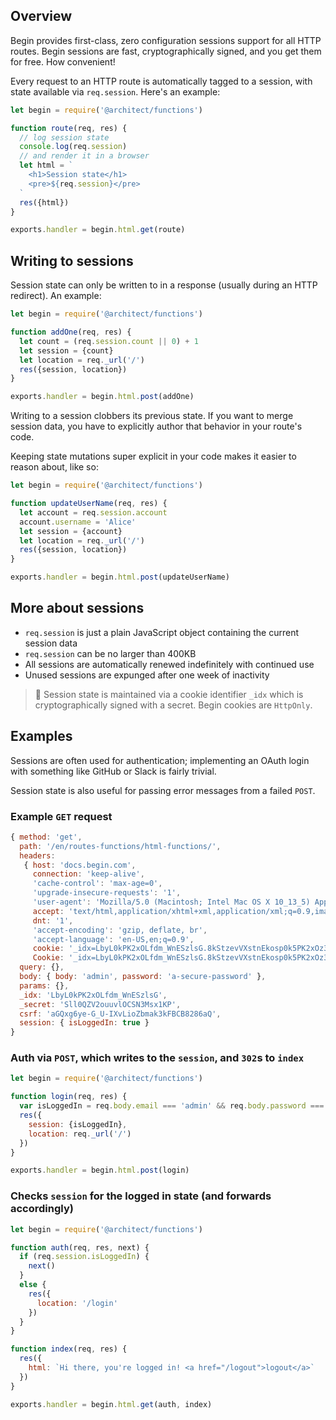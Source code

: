 ## Overview

Begin provides first-class, zero configuration sessions support for all HTTP routes. Begin sessions are fast, cryptographically signed, and you get them for free. How convenient!

Every request to an HTTP route is automatically tagged to a session, with state available via `req.session`. Here's an example:

```js
let begin = require('@architect/functions')

function route(req, res) {
  // log session state
  console.log(req.session)
  // and render it in a browser
  let html = `
    <h1>Session state</h1>
    <pre>${req.session}</pre>
  `
  res({html})
}

exports.handler = begin.html.get(route)
```


## Writing to sessions

Session state can only be written to in a response (usually during an HTTP redirect). An example:

```js
let begin = require('@architect/functions')

function addOne(req, res) {
  let count = (req.session.count || 0) + 1
  let session = {count}
  let location = req._url('/')
  res({session, location})
}

exports.handler = begin.html.post(addOne)
```

Writing to a session clobbers its previous state. If you want to merge session data, you have to explicitly author that behavior in your route's code.

Keeping state mutations super explicit in your code makes it easier to reason about, like so:

```js
let begin = require('@architect/functions')

function updateUserName(req, res) {
  let account = req.session.account
  account.username = 'Alice'
  let session = {account}
  let location = req._url('/')
  res({session, location})
}

exports.handler = begin.html.post(updateUserName)
```


## More about sessions

- `req.session` is just a plain JavaScript object containing the current session data
- `req.session` can be no larger than 400KB
- All sessions are automatically renewed indefinitely with continued use
- Unused sessions are expunged after one week of inactivity

> 🍪 Session state is maintained via a cookie identifier `_idx` which is cryptographically signed with a secret. Begin cookies are `HttpOnly`.


## Examples

Sessions are often used for authentication; implementing an OAuth login with something like GitHub or Slack is fairly trivial.

Session state is also useful for passing error messages from a failed `POST`.

### Example `GET` request

```js
{ method: 'get',
  path: '/en/routes-functions/html-functions/',
  headers:
   { host: 'docs.begin.com',
     connection: 'keep-alive',
     'cache-control': 'max-age=0',
     'upgrade-insecure-requests': '1',
     'user-agent': 'Mozilla/5.0 (Macintosh; Intel Mac OS X 10_13_5) AppleWebKit/537.36 (KHTML, like Gecko) Chrome/66.0.3359.181 Safari/537.36',
     accept: 'text/html,application/xhtml+xml,application/xml;q=0.9,image/webp,image/apng,*/*;q=0.8',
     dnt: '1',
     'accept-encoding': 'gzip, deflate, br',
     'accept-language': 'en-US,en;q=0.9',
     cookie: '_idx=LbyL0kPK2xOLfdm_WnESzlsG.8kStzevVXstnEkosp0k5PK2xOz3e820NtoEx1b3VXnEC8',
     Cookie: '_idx=LbyL0kPK2xOLfdm_WnESzlsG.8kStzevVXstnEkosp0k5PK2xOz3e820NtoEx1b3VXnEC8' },
  query: {},
  body: { body: 'admin', password: 'a-secure-password' },
  params: {},
  _idx: 'LbyL0kPK2xOLfdm_WnESzlsG',
  _secret: 'Sll0QZV2ouuvlOCSN3Msx1KP',
  csrf: 'aGQxg6ye-G_U-IXvLioZbmak3kFBCB8286aQ',
  session: { isLoggedIn: true }
}
```


### Auth via `POST`, which writes to the `session`, and `302`s to `index`

```js
let begin = require('@architect/functions')

function login(req, res) {
  var isLoggedIn = req.body.email === 'admin' && req.body.password === 'a-secure-password'
  res({
    session: {isLoggedIn},
    location: req._url('/')
  })
}

exports.handler = begin.html.post(login)
```


### Checks `session` for the logged in state (and forwards accordingly)

```js
let begin = require('@architect/functions')

function auth(req, res, next) {
  if (req.session.isLoggedIn) {
    next()
  }
  else {
    res({
      location: '/login'
    })
  }
}

function index(req, res) {
  res({
    html: `Hi there, you're logged in! <a href="/logout">logout</a>`
  })
}

exports.handler = begin.html.get(auth, index)
```

